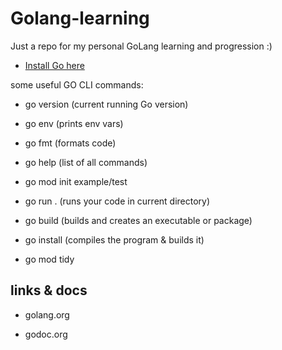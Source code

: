 # Golang-learning

Just a repo for my personal GoLang learning and progression :)

- [Install Go here](https://go.dev/doc/install)


some useful GO CLI commands:

- go version (current running Go version)

- go env (prints env vars)

- go fmt (formats code)

- go help (list of all commands)

- go mod init example/test

- go run . (runs your code in current directory)

- go build (builds and creates an executable or package)

- go install (compiles the program & builds it)

- go mod tidy

## links & docs

- golang.org

- godoc.org